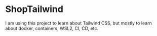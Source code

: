 # ShopTailwind

I am using this project to learn about Tailwind CSS, but mostly to learn about docker, containers, WSL2, CI, CD, etc.
